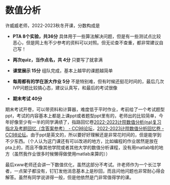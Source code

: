 # 数值分析

许威威老师，2022-2023秋冬开课，分数构成是

- **PTA 8个实验，共36分**  具体用于一些算法解决问题，但是有一些测试点比较恶心，但是网上有不少参考的资料可以对照。但无论查不查重，都非常建议自己写！

- **两次quiz，当作点名，共 4分**  只要写了就拿满

- **课堂展示  15分**   组队完成，基本上越早的课题越简单

- **每周都有的学在浙大作业  5分**   不是特别难，但有时候还挺花时间的，最后几次IVP问题比较搞心态，建议认真写，和最后的考试很像

- **期末考试  40分**

期末考试开卷，可以带资料和计算器，难度低于平时作业，考前给了一个考试题型ppt，考试的内容基本上都是上课ppt或者题型ppt里有的，老师出的比较简单，今年好像至少有一半的同学满绩了，指路回忆卷[2022-2023计院数值分析(na)复习指北及考题回忆（含答案参考） - CC98论坛](https://www.cc98.org/topic/5504400)，[2022-2023计院数值分析回忆卷 - CC98论坛](https://www.cc98.org/topic/5504351)。由于ppt是英文的，所以要好好理解还是非常花时间的，但是能学到不少东西。（个人认为这门课还有可以改进的地方，比如编程的作业居然是放在pta上的，而且不像其他学院或者其他大学的数值分析课程，没有用matlab啥的地方（虽然我作业很多时候懒得做使用matlab来算的））

最后xww老师还会讲一下数值优化，虽然这部分不考试。许老师作为一个长江学者，一点架子都没有，钉钉发他消息基本上是秒回，而且问他问题也非常耐心得会解答。虽然有同学说讲得一般，但是他依然是门非常值得学的课。
